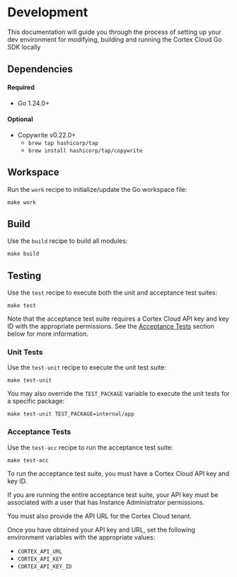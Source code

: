 # Development

This documentation will guide you through the process of setting up your dev environment for modifying, building and running the Cortex Cloud Go SDK locally 

## Dependencies

#### Required

  - Go 1.24.0+

#### Optional

  - Copywrite v0.22.0+
    - `brew tap hashicorp/tap`
    - `brew install hashicorp/tap/copywrite`

<!-- TODO: list additional optional dependencies (gosec) with installation instructions -->

## Workspace

Run the `work` recipe to initialize/update the Go workspace file:
```
make work
```

## Build

Use the `build` recipe to build all modules:
```
make build
```

## Testing

Use the `test` recipe to execute both the unit and acceptance test suites:
```
make test
```

Note that the acceptance test suite requires a Cortex Cloud API key and key ID with the appropriate permissions. See the [Acceptance Tests](#acceptance-tests) section below for more information.

### Unit Tests

Use the `test-unit` recipe to execute the unit test suite:
```
make test-unit
```
You may also override the `TEST_PACKAGE` variable to execute the unit tests for a specific package:
```
make test-unit TEST_PACKAGE=internal/app
```

### Acceptance Tests

Use the `test-acc` recipe to run the acceptance test suite:
```
make test-acc
```

To run the acceptance test suite, you must have a Cortex Cloud API key and key ID.
<!-- TODO: add link to API key creation doc page -->

If you are running the entire acceptance test suite, your API key must be associated with a user that has Instance Administrator permissions.

You must also provide the API URL for the Cortex Cloud tenant.
<!-- TODO: add guidance for finding API URL -->

Once you have obtained your API key and URL, set the following environment variables with the appropriate values:
  - `CORTEX_API_URL`
  - `CORTEX_API_KEY`
  - `CORTEX_API_KEY_ID`

